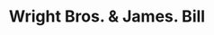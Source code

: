 ---
doi: 10.7916/D81N9C36
date_other: '1880'
date_other_textual: 1880-1889
form: printed ephemera
genre:
- Invoices
name:
- Wright Bros. & James
object_in_context_url: https://biggert.cul.columbia.edu/items/view/ave_biggert_00478
subject_hierarchical_geographic:
- Boston, Massachusetts, United States
subject_name:
- Wright Bros. & James
title: Wright Bros. & James. Bill
sort_title: Wright Bros. & James. Bill
call_number: ave_biggert_00478
coordinates:
- 42.35805555555556,-71.06361111111111
pid: ave_biggert_00478
identifiers: ave_biggert_00478
thumbnail: https://derivativo-2.library.columbia.edu/iiif/2/ldpd:344189/full/!256,256/0/native.jpg
permalink: "/items/ave_biggert_00478/"
layout: iiif-image-page
---